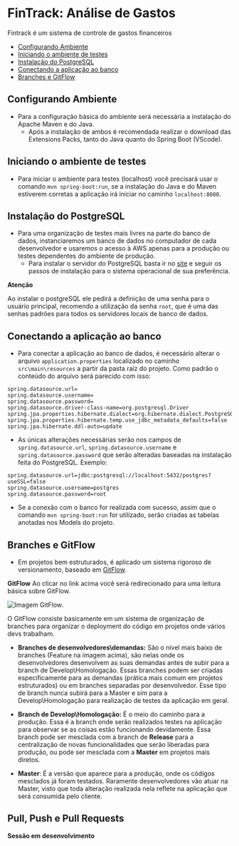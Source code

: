 # **FinTrack: Análise de Gastos**
Fintrack é um sistema de controle de gastos financeiros

- [Configurando Ambiente](#configurando-ambiente)
- [Iniciando o ambiente de testes](#iniciando-o-ambiente-de-testes)
- [Instalação do PostgreSQL](#instalação-do-postgresql)
- [Conectando a aplicação ao banco](#conectando-a-aplicação-ao-banco)
- [Branches e GitFlow](#branches-e-gitflow)


## Configurando Ambiente

- Para a configuração básica do ambiente será necessária a instalação do Apache Maven e do Java.
    - Após a instalação de ambos é recomendada realizar o download das Extensions Packs, tanto do Java quanto do Spring Boot (VScode).

## Iniciando o ambiente de testes

- Para iniciar o ambiente para testes (localhost) você precisará usar o comando ```mvn spring-boot:run```, se a instalação do Java e do Maven estiverem corretas a aplicação irá iniciar no caminho ```localhost:8080```.

## Instalação do PostgreSQL

- Para uma organização de testes mais livres na parte do banco de dados, instanciaremos um banco de dados no computador de cada desenvolvedor e usaremos o acesso à AWS apenas para a produção ou testes dependentes do ambiente de produção.
    - Para instalar o servidor do PostgreSQL basta ir no [site](https://www.postgresql.org/download/) e seguir os passos de instalação para o sistema operacional de sua preferência.

**Atenção**

Ao instalar o postgreSQL ele pedirá a definição de uma senha para o usuário principal, recomendo a utilização da senha ```root```, que é uma das senhas padrões para todos os servidores locais de banco de dados.

## Conectando a aplicação ao banco

- Para conectar a aplicação ao banco de dados, é necessário alterar o arquivo ```application.properties``` localizado no caminho ```src\main\resources``` a partir da pasta raíz do projeto.
Como padrão o conteúdo do arquivo será parecido com isso:
```
spring.datasource.url=
spring.datasource.username=
spring.datasource.password=
spring.datasource.driver-class-name=org.postgresql.Driver
spring.jpa.properties.hibernate.dialect=org.hibernate.dialect.PostgreSQLDialect
spring.jpa.properties.hibernate.temp.use_jdbc_metadata_defaults=false
spring.jpa.hibernate.ddl-auto=update
```
- As únicas alterações necessárias serão nos campos de ```spring.datasource.url```, ```spring.datasource.username``` e ```spring.datasource.password``` que serão alteradas baseadas na instalação feita do PostgreSQL.
Exemplo: 
```
spring.datasource.url=jdbc:postgresql://localhost:5432/postgres?useSSL=false
spring.datasource.username=postgres
spring.datasource.password=root
```

- Se a conexão com o banco for realizada com sucesso, assim que o comando ```mvn spring-boot:run``` for utilizado, serão criadas as tabelas anotadas nos Models do projeto.

## Branches e GitFlow

- Em projetos bem estruturados, é aplicado um sistema rigoroso de versionamento, baseado em [GitFlow](https://www.alura.com.br/artigos/git-flow-o-que-e-como-quando-utilizar).

**GitFlow**
Ao clicar no link acima você será redirecionado para uma leitura básica sobre GitFlow. 

![Imagem GitFlow](https://www.alura.com.br/artigos/assets/git-flow-o-que-e-como-quando-utilizar/imagem3.png).

O GitFlow consiste basicamente em um sistema de organização de branches para organizar o deployment do código em projetos onde vários devs trabalham.

- **Branches de desenvolvedores\demandas:** São o nível mais baixo de branches (Feature na imagem acima), são nelas onde os desenvolvedores desenvolvem as suas demandas antes de subir para a branch de Develop\Homologação. Essas branches podem ser criadas especificamente para as demandas (prática mais comum em projetos estruturados) ou em branches separadas por desenvolvedor. Esse tipo de branch nunca subirá para a Master e sim para a Develop\Homologação para realização de testes da aplicação em geral.

- **Branch de Develop\Homologação:** É o meio do caminho para a produção. Essa é a branch onde serão realizados testes na aplicação para observar se as coisas estão funcionando devidamente. Essa branch pode ser mesclada com a branch de **Release** para a centralização de novas funcionalidades que serão liberadas para produção, ou pode ser mesclada com a **Master** em projetos mais diretos.

- **Master**: É a versão que aparece para a produção, onde os códigos mesclados já foram testados. Raramente desenvolvedores vão atuar na Master, visto que toda alteração realizada nela reflete na aplicação que será consumida pelo cliente.

## Pull, Push e Pull Requests

**Sessão em desenvolvimento**